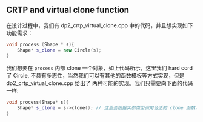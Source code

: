 ##  CRTP and virtual clone function

在设计过程中，我们有 dp2_crtp_virtual_clone.cpp 中的代码，并且想实现如下功能需求：

```C++
void process (Shape * s){
    Shape* s_clone = new Circle(s);
}
```

我们想要在 `process` 内部 clone 一个对象，如上代码所示，这里我们 hard cord 了 Circle,
不具有多态性，当然我们可以有其他的函数模板等方式实现，但是 dp2_crtp_virtual_clone.cpp 给出了
两种可能的实现。我们只需要向下面的代码一样:

```C++
void process(Shape* s){
    Shape* s_clone = s->clone(); // 这里会根据实参类型调用合适的 clone 函数，从而实现上述功能
}
```